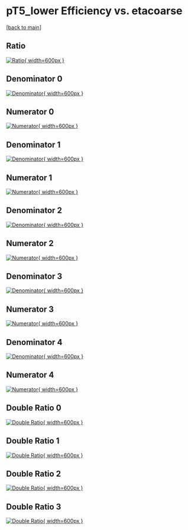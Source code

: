 # pT5_lower Efficiency vs. etacoarse

[[back to main](./)]



## Ratio

[![Ratio](../mtv/var/pT5_lower_base_11_-1_eff_etacoarse.png){ width=600px }](../mtv/var/pT5_lower_base_11_-1_eff_etacoarse.pdf)

## Denominator 0

[![Denominator](../mtv/den/pT5_lower_base_11_-1_eff_etacoarse_den0.png){ width=600px }](../mtv/den/pT5_lower_base_11_-1_eff_etacoarse_den0.pdf)

## Numerator 0

[![Numerator](../mtv/num/pT5_lower_base_11_-1_eff_etacoarse_num0.png){ width=600px }](../mtv/num/pT5_lower_base_11_-1_eff_etacoarse_num0.pdf)

## Denominator 1

[![Denominator](../mtv/den/pT5_lower_base_11_-1_eff_etacoarse_den1.png){ width=600px }](../mtv/den/pT5_lower_base_11_-1_eff_etacoarse_den1.pdf)

## Numerator 1

[![Numerator](../mtv/num/pT5_lower_base_11_-1_eff_etacoarse_num1.png){ width=600px }](../mtv/num/pT5_lower_base_11_-1_eff_etacoarse_num1.pdf)

## Denominator 2

[![Denominator](../mtv/den/pT5_lower_base_11_-1_eff_etacoarse_den2.png){ width=600px }](../mtv/den/pT5_lower_base_11_-1_eff_etacoarse_den2.pdf)

## Numerator 2

[![Numerator](../mtv/num/pT5_lower_base_11_-1_eff_etacoarse_num2.png){ width=600px }](../mtv/num/pT5_lower_base_11_-1_eff_etacoarse_num2.pdf)

## Denominator 3

[![Denominator](../mtv/den/pT5_lower_base_11_-1_eff_etacoarse_den3.png){ width=600px }](../mtv/den/pT5_lower_base_11_-1_eff_etacoarse_den3.pdf)

## Numerator 3

[![Numerator](../mtv/num/pT5_lower_base_11_-1_eff_etacoarse_num3.png){ width=600px }](../mtv/num/pT5_lower_base_11_-1_eff_etacoarse_num3.pdf)

## Denominator 4

[![Denominator](../mtv/den/pT5_lower_base_11_-1_eff_etacoarse_den4.png){ width=600px }](../mtv/den/pT5_lower_base_11_-1_eff_etacoarse_den4.pdf)

## Numerator 4

[![Numerator](../mtv/num/pT5_lower_base_11_-1_eff_etacoarse_num4.png){ width=600px }](../mtv/num/pT5_lower_base_11_-1_eff_etacoarse_num4.pdf)

## Double Ratio 0

[![Double Ratio](../mtv/ratio/pT5_lower_base_11_-1_eff_etacoarse_ratio0.png){ width=600px }](../mtv/ratio/pT5_lower_base_11_-1_eff_etacoarse_ratio0.pdf)

## Double Ratio 1

[![Double Ratio](../mtv/ratio/pT5_lower_base_11_-1_eff_etacoarse_ratio1.png){ width=600px }](../mtv/ratio/pT5_lower_base_11_-1_eff_etacoarse_ratio1.pdf)

## Double Ratio 2

[![Double Ratio](../mtv/ratio/pT5_lower_base_11_-1_eff_etacoarse_ratio2.png){ width=600px }](../mtv/ratio/pT5_lower_base_11_-1_eff_etacoarse_ratio2.pdf)

## Double Ratio 3

[![Double Ratio](../mtv/ratio/pT5_lower_base_11_-1_eff_etacoarse_ratio3.png){ width=600px }](../mtv/ratio/pT5_lower_base_11_-1_eff_etacoarse_ratio3.pdf)

